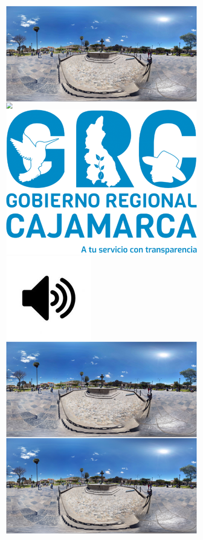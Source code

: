 <img src="https://github.com/elvislkn/img/blob/master/Streett.jpg?raw=true">
<img src="https://github.com/elvislkn/img/blob/master/Street.jpg?raw=true">
<img src="https://github.com/elvislkn/img/blob/master/logo20gobierno20regional20201920-20Azul20-20transparente1.png?raw=true">
<img src="https://github.com/elvislkn/img/blob/master/sno.jpg?raw=true">
<img src="https://github.com/elvislkn/img/blob/master/plaza-cajamarca.png?raw=true">
<img src="https://github.com/elvislkn/img/blob/master/Plaza.jpg?raw=true">

